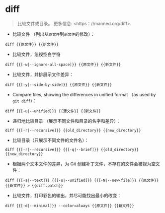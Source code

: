 # diff

> 比较文件或目录。
> 更多信息: <https：//manned.org/diff>.

- 比较文件 （列出从`原文件`到`新文件`的修改）：

`diff {{原文件}} {{新文件}}`

- 比较文件，忽视空白字符

`diff {{[-w|--ignore-all-space]}} {{原文件}} {{新文件}}`

- 比较文件，并排展示文件差异：

`diff {{[-y|--side-by-side]}} {{原文件}} {{新文件}}`

- Compare files, showing the differences in unified format （as used by `git diff`）：

`diff {{[-u|--unified]}} {{源文件}} {{新文件}}`

- 递归地比较目录 （展示不同文件和目录的名字和差异）：

`diff {{[-r|--recursive]}} {{old_directory}} {{new_directory}}`

- 比较目录（只展示不同文件的文件名）：

`diff {{[-r|--recursive]}} {{[-q|--brief]}} {{old_directory}} {{new_directory}}`

- 根据两个文本文件的差异，为 Git 创建补丁文件，不存在的文件会被视为空文件：

`diff {{[-a|--text]}} {{[-u|--unified]}} {{[-N|--new-file]}} {{原文件}} {{新文件}} > {{diff.patch}}`

- 比较文件，打印彩色的输出，并尽可能找出最小的改变：

`diff {{[-d|--minimal]}} --color=always {{原文件}} {{新文件}}`
